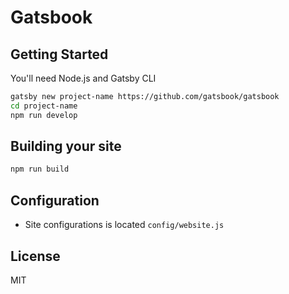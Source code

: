 # Gatsbook

## Getting Started

You'll need Node.js and Gatsby CLI

```bash
gatsby new project-name https://github.com/gatsbook/gatsbook
cd project-name
npm run develop
```

## Building your site

```bash
npm run build
```

## Configuration

- Site configurations is located  `config/website.js`


## License

MIT